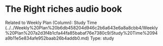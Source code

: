 # The Right riches audio book

Related to Weekly Plan (Column): Study Time (../../Weekly%20Plan%20b6db458204d946c2b6a643e6a8a8cbb4/Weekly%20Plan%207a2d3f4b1cfa44fa85babaf76e7380c9/Study%20Time%2094a9b11e5e834afe952baab26b4addb0.md)
Type: study